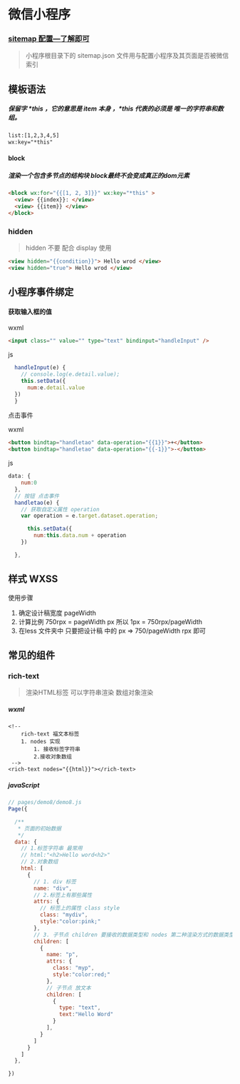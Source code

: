# 微信小程序

### [sitemap 配置—了解即可](https://developers.weixin.qq.com/miniprogram/dev/reference/configuration/sitemap.html)

> 小程序根目录下的 sitemap.json 文件用与配置小程序及其页面是否被微信索引

## 模板语法

##### 保留字 *this ，它的意思是 item 本⾝ ，*this 代表的必须是 唯⼀的字符串和数组。

```html
list:[1,2,3,4,5]
wx:key="*this"
```

#### block

##### 渲染⼀个包含多节点的结构块 block最终不会变成真正的dom元素

```html
<block wx:for="{{[1, 2, 3]}}" wx:key="*this" >
  <view> {{index}}: </view>
  <view> {{item}} </view>
</block>
```

### hidden

> hidden 不要 配合 display 使用

```html
<view hidden="{{condition}}"> Hello wrod </view>
<view hidden="true"> Hello wrod </view>
```

## 小程序事件绑定

#### 获取输入框的值

wxml

```html
<input class="" value="" type="text" bindinput="handleInput" />
```

js

```js
  handleInput(e) {
    // console.log(e.detail.value);   
    this.setData({
      num:e.detail.value
  })   
  }
```

点击事件

wxml

```html
<button bindtap="handletao" data-operation="{{1}}">+</button>
<button bindtap="handletao" data-operation="{{-1}}">-</button>
```

js

```javascript
data: {
    num:0
  },
  // 按钮 点击事件 
  handletao(e) {
    // 获取自定义属性 operation
    var operation = e.target.dataset.operation;

      this.setData({
        num:this.data.num + operation
    }) 

  },
```

## 样式 WXSS

使用步骤

1. 确定设计稿宽度 pageWidth
2. 计算比例 750rpx = pageWidth px 所以 1px = 750rpx/pageWidth
3. 在less 文件夹中 只要把设计稿 中的 px => 750/pageWidth rpx 即可

## 常见的组件

### rich-text

> 渲染HTML标签 可以字符串渲染 数组对象渲染

##### wxml

```wxml
<!-- 
    rich-text 福文本标签
    1. nodes 实现
        1. 接收标签字符串
        2.接收对象数组
 -->
<rich-text nodes="{{html}}"></rich-text>
```

##### javaScript

```javascript
// pages/demo8/demo8.js
Page({

  /**
   * 页面的初始数据
   */
  data: {
    // 1.标签字符串 最常用
    // html:"<h2>Hello word<h2>"
    // 2.对象数组
    html: [
      {
        // 1. div 标签
        name: "div",
        // 2.标签上有那些属性
        attrs: {
          // 标签上的属性 class style
          class: "mydiv",
          style:"color:pink;"
        },
        // 3. 子节点 children 要接收的数据类型和 nodes 第二种渲染方式的数据类型一致
        children: [
          {
            name: "p",
            attrs: {
              class: "myp",
              style:"color:red;"
            },
            // 子节点 放文本
            children: [
              {
                type: "text",
                text:"Hello Word"
              }
            ],
          }
        ]
      }
    ]
  },

})
```


